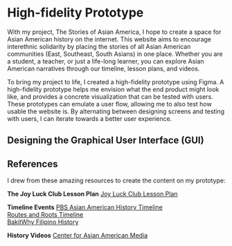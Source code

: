 # High-fidelity Prototype
With my project, The Stories of Asian America, I hope to create a space for Asian American history on the internet. This website aims to encourage interethnic solidarity by placing the stories of all Asian American communities (East, Southeast, South Asians) in one place. Whether you are a student, a teacher, or just a life-long learner, you can explore Asian American narratives through our timeline, lesson plans, and videos. 

To bring my project to life, I created a high-fidelity prototype using Figma. A high-fidelity prototype helps me envision what the end product might look like, and provides a concrete visualization that can be tested with users. These prototypes can emulate a user flow, allowing me to also test how usable the website is. By alternating between designing screens and testing with users, I can iterate towards a better user experience.

## Designing the Graphical User Interface (GUI)


## References
I drew from these amazing resources to create the content on my prototype:


**The Joy Luck Club Lesson Plan**
[Joy Luck Club Lesson Plan](http://averbach.weebly.com/uploads/1/2/2/5/12255095/the_joy_luck_club_lesson_plan.pdf)

**Timeline Events**
[PBS Asian American History Timeline](https://www.pbs.org/ancestorsintheamericas/timeline.html)  
[Routes and Roots Timeline](https://sites.google.com/site/centralcoastroutesandroots/migrating-to-the-us/legal-timeline)  
[BakitWhy Filipino History](http://bakitwhy.com/articles/timeline-pilipinos-america)

**History Videos**
[Center for Asian American Media](https://caamedia.org/films/page/2/)  
